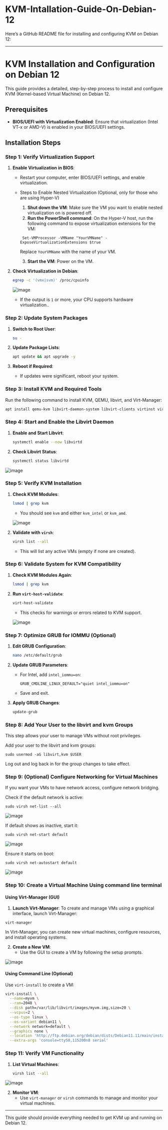 # KVM-Intallation-Guide-On-Debian-12

Here’s a GitHub README file for installing and configuring KVM on Debian 12:

---

# KVM Installation and Configuration on Debian 12

This guide provides a detailed, step-by-step process to install and configure KVM (Kernel-based Virtual Machine) on Debian 12.

## Prerequisites
- **BIOS/UEFI with Virtualization Enabled**: Ensure that virtualization (Intel VT-x or AMD-V) is enabled in your BIOS/UEFI settings.

## Installation Steps

### Step 1: Verify Virtualization Support

1. **Enable Virtualization in BIOS**:
   - Restart your computer, enter BIOS/UEFI settings, and enable virtualization.
   - Steps to Enable Nested Virtualization (Optional, only for those who are using Hyper-V)
     
        1. **Shut down the VM**: Make sure the VM you want to enable nested virtualization on is powered off.
        2. **Run the PowerShell command**: On the Hyper-V host, run the following command to expose virtualization extensions for the VM:
 
      ```
       Set-VMProcessor -VMName "YourVMName" -ExposeVirtualizationExtensions $true
      ```

     Replace `YourVMName` with the name of your VM.
     
      3. **Start the VM**: Power on the VM.

2. **Check Virtualization in Debian**:
   ```bash
   egrep -c '(vmx|svm)' /proc/cpuinfo
   ```

   ![image](https://github.com/user-attachments/assets/105f76f7-cc36-4905-82fa-c94d8bb1c440)

   - If the output is `1` or more, your CPU supports hardware virtualization..

### Step 2: Update System Packages

1. **Switch to Root User**:
   ```bash
   su -
   ```

2. **Update Package Lists**:
   ```bash
   apt update && apt upgrade -y
   ```

3. **Reboot if Required**:
   - If updates were significant, reboot your system.

### Step 3: Install KVM and Required Tools

Run the following command to install KVM, QEMU, libvirt, and Virt-Manager:

```bash
apt install qemu-kvm libvirt-daemon-system libvirt-clients virtinst virt-manager -y
```

### Step 4: Start and Enable the Libvirt Daemon

1. **Enable and Start Libvirt**:

   ```bash
   systemctl enable --now libvirtd
   ```

2. **Check Libvirt Status**:
   ```bash
   systemctl status libvirtd
   ```
   
![image](https://github.com/user-attachments/assets/ca077942-d00f-4590-8908-4ab7b156c605)


### Step 5: Verify KVM Installation

1. **Check KVM Modules**:
   ```bash
   lsmod | grep kvm
   ```
   - You should see `kvm` and either `kvm_intel` or `kvm_amd`.


   ![image](https://github.com/user-attachments/assets/0a676daf-c614-4d02-91bf-b7bb122fca34)


2. **Validate with `virsh`**:
   ```bash
   virsh list --all
   ```
   - This will list any active VMs (empty if none are created).

### Step 6: Validate System for KVM Compatibility

1. **Check KVM Modules Again**:
   ```bash
   lsmod | grep kvm
   ```

2. **Run `virt-host-validate`**:
   ```bash
   virt-host-validate
   ```
   - This checks for warnings or errors related to KVM support.

   ![image](https://github.com/user-attachments/assets/c3738280-a689-40f7-84ec-8962ddb6b950)


### Step 7: Optimize GRUB for IOMMU (Optional)

1. **Edit GRUB Configuration**:
   ```bash
   nano /etc/default/grub
   ```

2. **Update GRUB Parameters**:
   - For Intel, add `intel_iommu=on`:
     ```plaintext
     GRUB_CMDLINE_LINUX_DEFAULT="quiet intel_iommu=on"
     ```
   - Save and exit.

3. **Apply GRUB Changes**:
   ```bash
   update-grub
   ```

### Step 8: Add Your User to the libvirt and kvm Groups

This step allows your user to manage VMs without root privileges.

Add your user to the libvirt and kvm groups:

```
sudo usermod -aG libvirt,kvm $USER
```
 Log out and log back in for the group changes to take effect.

### Step 9: (Optional) Configure Networking for Virtual Machines

If you want your VMs to have network access, configure network bridging.

Check if the default network is active:

```
sudo virsh net-list --all
```

![image](https://github.com/user-attachments/assets/564dd056-dbab-4b71-80ee-8741ba876928)


If default shows as inactive, start it:

```
sudo virsh net-start default
```

![image](https://github.com/user-attachments/assets/9b48a71e-f3e7-40a3-9ef1-f03be95a26cc)


Ensure it starts on boot:

```
sudo virsh net-autostart default
```

![image](https://github.com/user-attachments/assets/c9d69400-f24b-49e0-b60b-c44f031ce243)


### Step 10: Create a Virtual Machine Using command line terminal 

#### Using Virt-Manager (GUI)

1. **Launch Virt-Manager**:
   To create and manage VMs using a graphical interface, launch Virt-Manager:

```
virt-manager
```
In Virt-Manager, you can create new virtual machines, configure resources, and install operating systems.

2. **Create a New VM**:
   - Use the GUI to create a VM by following the setup prompts.



![image](https://github.com/user-attachments/assets/2cea909b-3e1d-448e-8f66-dd5e822b15f6)


#### Using Command Line (Optional)

Use `virt-install` to create a VM:

```bash
virt-install \
  --name=myvm \
  --ram=2048 \
  --disk path=/var/lib/libvirt/images/myvm.img,size=20 \
  --vcpus=2 \
  --os-type linux \
  --os-variant debian11 \
  --network network=default \
  --graphics none \
  --location 'http://ftp.debian.org/debian/dists/Debian11.11/main/installer-amd64/' \
  --extra-args 'console=ttyS0,115200n8 serial'
```

### Step 11: Verify VM Functionality

1. **List Virtual Machines**:
   ```bash
   virsh list --all
   ```

   
![image](https://github.com/user-attachments/assets/0d2e1578-7553-402d-b8fa-b0bae3843f59)


2. **Monitor VM**:
   - Use `virt-manager` or `virsh` commands to manage and monitor your virtual machines.

---

This guide should provide everything needed to get KVM up and running on Debian 12.
